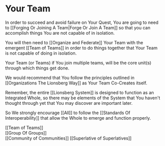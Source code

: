 # Your Team
In order to succeed and avoid failure on Your Quest, You are going to need to [[Forging Or Joining A Team|Forge Or Join A Team]] so that you can accomplish things You are not capable of in isolation. 

You will then need to [[Organize and Federate]] Your Team with the emergent [[Team of Teams]] in order to do things together that Your Team is not capable of doing in isolation. 

Your Team (or Teams) if You join multiple teams, will be the core unit(s) through which things get done. 

We would recommend that You follow the principles outlined in [[Organizations The Lionsberg Way]] as Your Team Co-Creates itself. 

Remember, the entire [[Lionsberg System]] is designed to function as an Integrated Whole, so there may be elements of the System that You haven't thought through yet that You may discover are important later. 

So We strongly encourage [[All]] to follow the [[Standards Of Interoperability]] that allow the Whole to emerge and function properly. 

[[Team of Teams]]  
[[Group Of Groups]]  
[[Community of Communities]] 
[[Superlative of Superlatives]]  
